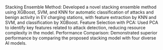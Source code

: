Stacking Ensemble Method: Developed a novel stacking ensemble method using XGBoost, SVM, and KNN for automatic classification of attacks and benign activity in EV charging stations, with feature extraction by KNN and SVM, and classification by XGBoost.
Feature Selection with PCA: Used PCA to identify key features related to attack detection, reducing resource complexity in the model.
Performance Comparison: Demonstrated superior performance by comparing the proposed stacking model with four diverse AI models.

